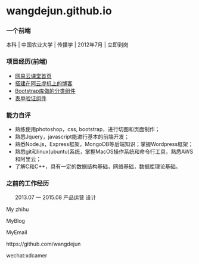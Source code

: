 # wangdejun.github.io

<div id="main_content_wrap" class="outer" class ="col-xs-12">
    <section id="main_content" class="inner">
        <h3>
            <a id="welcome-to-github-pages" class="anchor" href="#welcome-to-github-pages" aria-hidden="true"><span aria-hidden="true" class="octicon octicon-link"></span></a>一个前端
        </h3>
            <p><span>本科 | 中国农业大学 | 传播学 | 2012年7月 | 立即到岗</span></p>
        <h3>
            <a id="creating-pages-manually" class="anchor" href="#creating-pages-manually" aria-hidden="true">
                <span aria-hidden="true" class="octicon octicon-link"></span>
            </a>项目经历(前端)
        </h3>
            <p>
              <ul>
                <li>
                    <a href="http://wangdejun.github.io/projects/netEaseEdu/index.html">网易云课堂首页</a>
                </li>
                <li><a href="http://www.dejunwang.com/">搭建在阿云虚机上的博客</a></li>
                <li><a href="http://wangdejun.github.io/projects/component-bootstrap/index.html">Bootstrap库做的分类组件</a></li>
                <li><a href="http://wangdejun.github.io/projects/validateForms/validateForms.html">表单验证组件</a></li>
              </ul>
            </p>
        </h3>
        <h3>
            <a id="authors-and-contributors" class="anchor" href="#authors-and-contributors" aria-hidden="true">
            <span aria-hidden="true" class="octicon octicon-link"></span></a>能力自评
        </h3>
        <p>
            <ul>
                <li>熟练使用photoshop，css, bootstrap，进行切图和页面制作；</li>
                <li>熟悉Jquery，javascript能进行基本的前端开发；</li>
                <li>熟悉Node.js，Express框架，MongoDB等后端知识；掌握Wordpress框架；</li>
                <li>熟悉git和linux(ubuntu)系统，掌握MacOS操作系统和命令行工具，熟悉AWS和阿里云；</li>
                <li>了解C和C++，具有一定的数据结构基础，网络基础，数据库理论基础。</li>
            </ul>
        </p>
        <h3>
            <a id="designer-templates" class="anchor" href="#designer-templates" aria-hidden="true">
                <span aria-hidden="true" class="octicon octicon-link"></span>
            </a>之前的工作经历
        </h3>
        <p>
            <ul> 2013.07 — 2015.08 产品运营 设计
            <!-- <li><p>负责<a style="text-decoration:none" href="http://map.qq.com/jiejing/home.html">腾讯地图官网</a>首页，热点，城市三个频道街景推荐运营；版本上线时新街景内容运营</p></li>
            <li><p>腾讯地图APP发现频道改版，建立消息流形态的社交化模式。新旧版本CMS系统接入，后期产品层的 bug维护。地图、旅游、街景、交通消息推送，效果观测。</p></li>
            <li><p>腾讯街景与腾讯新闻合作项目产品经理和接口人。</p></li>
            <li><p>协调开发维护APP发布平台和编辑平台，修改bug，整理需求。</p></li> -->
            </ul>
        </p>
    </section>
    <div id="footer_wrap" class="outer" class ="col-xs-12 col-xs-offset-1 col-md-6">
        <p><a style="text-decoration:none" href="https://www.zhihu.com/people/wang-de-jun-8">My zhihu</a></p>
        <p><a style="text-decoration:none" href="https://www.dejunwang.com/index.html">MyBlog</a></p>
        <p><a style="text-decoration:none" href="mailto:88dejun@gmail.com">MyEmail</a></p>
        <p><a style="text-decoration:none" href="https://github.com/wangdejun/">https://github.com/wangdejun</a></p>
        <p><a style="text-decoration:none" href="">wechat:xdcamer</a></p>
    </div>
</div>